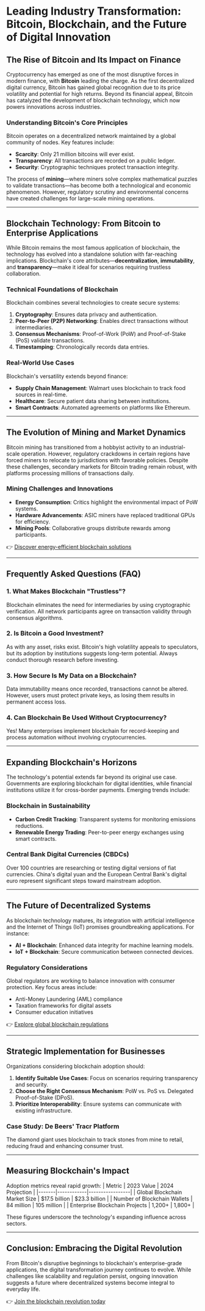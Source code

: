 # Leading Industry Transformation: Bitcoin, Blockchain, and the Future of Digital Innovation

## The Rise of Bitcoin and Its Impact on Finance

Cryptocurrency has emerged as one of the most disruptive forces in modern finance, with **Bitcoin** leading the charge. As the first decentralized digital currency, Bitcoin has gained global recognition due to its price volatility and potential for high returns. Beyond its financial appeal, Bitcoin has catalyzed the development of blockchain technology, which now powers innovations across industries.

### Understanding Bitcoin's Core Principles
Bitcoin operates on a decentralized network maintained by a global community of nodes. Key features include:
- **Scarcity**: Only 21 million bitcoins will ever exist.
- **Transparency**: All transactions are recorded on a public ledger.
- **Security**: Cryptographic techniques protect transaction integrity.

The process of **mining**—where miners solve complex mathematical puzzles to validate transactions—has become both a technological and economic phenomenon. However, regulatory scrutiny and environmental concerns have created challenges for large-scale mining operations.

---

## Blockchain Technology: From Bitcoin to Enterprise Applications

While Bitcoin remains the most famous application of blockchain, the technology has evolved into a standalone solution with far-reaching implications. Blockchain's core attributes—**decentralization**, **immutability**, and **transparency**—make it ideal for scenarios requiring trustless collaboration.

### Technical Foundations of Blockchain
Blockchain combines several technologies to create secure systems:
1. **Cryptography**: Ensures data privacy and authentication.
2. **Peer-to-Peer (P2P) Networking**: Enables direct transactions without intermediaries.
3. **Consensus Mechanisms**: Proof-of-Work (PoW) and Proof-of-Stake (PoS) validate transactions.
4. **Timestamping**: Chronologically records data entries.

### Real-World Use Cases
Blockchain's versatility extends beyond finance:
- **Supply Chain Management**: Walmart uses blockchain to track food sources in real-time.
- **Healthcare**: Secure patient data sharing between institutions.
- **Smart Contracts**: Automated agreements on platforms like Ethereum.

---

## The Evolution of Mining and Market Dynamics

Bitcoin mining has transitioned from a hobbyist activity to an industrial-scale operation. However, regulatory crackdowns in certain regions have forced miners to relocate to jurisdictions with favorable policies. Despite these challenges, secondary markets for Bitcoin trading remain robust, with platforms processing millions of transactions daily.

### Mining Challenges and Innovations
- **Energy Consumption**: Critics highlight the environmental impact of PoW systems.
- **Hardware Advancements**: ASIC miners have replaced traditional GPUs for efficiency.
- **Mining Pools**: Collaborative groups distribute rewards among participants.

👉 [Discover energy-efficient blockchain solutions](https://bit.ly/okx-bonus)

---

## Frequently Asked Questions (FAQ)

### 1. **What Makes Blockchain "Trustless"?**
Blockchain eliminates the need for intermediaries by using cryptographic verification. All network participants agree on transaction validity through consensus algorithms.

### 2. **Is Bitcoin a Good Investment?**
As with any asset, risks exist. Bitcoin's high volatility appeals to speculators, but its adoption by institutions suggests long-term potential. Always conduct thorough research before investing.

### 3. **How Secure Is My Data on a Blockchain?**
Data immutability means once recorded, transactions cannot be altered. However, users must protect private keys, as losing them results in permanent access loss.

### 4. **Can Blockchain Be Used Without Cryptocurrency?**
Yes! Many enterprises implement blockchain for record-keeping and process automation without involving cryptocurrencies.

---

## Expanding Blockchain's Horizons

The technology's potential extends far beyond its original use case. Governments are exploring blockchain for digital identities, while financial institutions utilize it for cross-border payments. Emerging trends include:

### Blockchain in Sustainability
- **Carbon Credit Tracking**: Transparent systems for monitoring emissions reductions.
- **Renewable Energy Trading**: Peer-to-peer energy exchanges using smart contracts.

### Central Bank Digital Currencies (CBDCs)
Over 100 countries are researching or testing digital versions of fiat currencies. China's digital yuan and the European Central Bank's digital euro represent significant steps toward mainstream adoption.

---

## The Future of Decentralized Systems

As blockchain technology matures, its integration with artificial intelligence and the Internet of Things (IoT) promises groundbreaking applications. For instance:
- **AI + Blockchain**: Enhanced data integrity for machine learning models.
- **IoT + Blockchain**: Secure communication between connected devices.

### Regulatory Considerations
Global regulators are working to balance innovation with consumer protection. Key focus areas include:
- Anti-Money Laundering (AML) compliance
- Taxation frameworks for digital assets
- Consumer education initiatives

👉 [Explore global blockchain regulations](https://bit.ly/okx-bonus)

---

## Strategic Implementation for Businesses

Organizations considering blockchain adoption should:
1. **Identify Suitable Use Cases**: Focus on scenarios requiring transparency and security.
2. **Choose the Right Consensus Mechanism**: PoW vs. PoS vs. Delegated Proof-of-Stake (DPoS).
3. **Prioritize Interoperability**: Ensure systems can communicate with existing infrastructure.

### Case Study: De Beers' Tracr Platform
The diamond giant uses blockchain to track stones from mine to retail, reducing fraud and enhancing consumer trust.

---

## Measuring Blockchain's Impact

Adoption metrics reveal rapid growth:
| Metric | 2023 Value | 2024 Projection |
|-------|------------|-----------------|
| Global Blockchain Market Size | $17.5 billion | $23.3 billion |
| Number of Blockchain Wallets | 84 million | 105 million |
| Enterprise Blockchain Projects | 1,200+ | 1,800+ |

These figures underscore the technology's expanding influence across sectors.

---

## Conclusion: Embracing the Digital Revolution

From Bitcoin's disruptive beginnings to blockchain's enterprise-grade applications, the digital transformation journey continues to evolve. While challenges like scalability and regulation persist, ongoing innovation suggests a future where decentralized systems become integral to everyday life.

👉 [Join the blockchain revolution today](https://bit.ly/okx-bonus)
